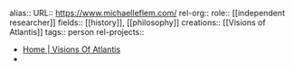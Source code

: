 alias::
URL:: https://www.michaelleflem.com/
rel-org::
role:: [[independent researcher]] 
fields:: [[history]], [[philosophy]] 
creations:: [[Visions of Atlantis]] 
tags:: person
rel-projects::


- [Home | Visions Of Atlantis](https://www.michaelleflem.com/)
-